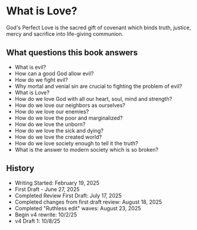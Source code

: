 # What is Love?

God's Perfect Love is the sacred gift of covenant which binds truth, justice, mercy and sacrifice into life-giving communion.

## What questions this book answers

- What is evil?
- How can a good God allow evil?
- How do we fight evil?
- Why mortal and venial sin are crucial to fighting the problem of evil?
- What is Love?
- How do we love God with all our heart, soul, mind and strength?
- How do we love our neighbors as ourselves?
- How do we love our enemies?
- How do we love the poor and marginalized?
- How do we love the unborn?
- How do we love the sick and dying?
- How do we love the created world?
- How do we love society enough to tell it the truth?
- What is the answer to modern society which is so broken?

## History

- Writing Started: February 19, 2025
- First Draft - June 27, 2025
- Completed Review First Draft: July 17, 2025
- Completed changes from first draft review: August 18, 2025
- Completed "Ruthless edit" waves: August 23, 2025
- Begin v4 rewrite: 10/2/25
- v4 Draft 1: 10/8/25
